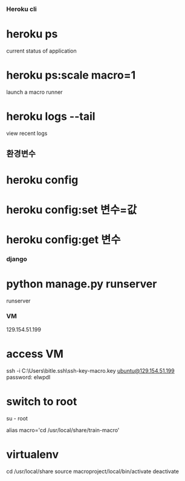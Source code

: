 ### Heroku cli

# heroku ps

current status of application

# heroku ps:scale macro=1

launch a macro runner

# heroku logs --tail

view recent logs

## 환경변수

# heroku config

# heroku config:set 변수=값

# heroku config:get 변수

### django

# python manage.py runserver

runserver

### VM

129.154.51.199

# access VM

ssh -i C:\Users\bitle\.ssh\ssh-key-macro.key ubuntu@129.154.51.199
password: elwpdl

# switch to root

su - root

alias macro='cd /usr/local/share/train-macro'

# virtualenv

cd /usr/local/share
source macroproject/local/bin/activate
deactivate